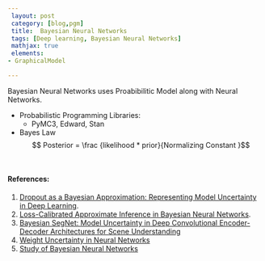 ```yaml
--- 
 layout: post
 category: [blog,pgm] 
 title:  Bayesian Neural Networks
 tags: [Deep learning, Bayesian Neural Networks]
 mathjax: true
 elements:
- GraphicalModel

---
```


Bayesian Neural Networks uses Proabibilitic Model along with Neural Networks.



* Probabilistic Programming Libraries:
	* PyMC3, Edward, Stan
* Bayes Law <br>
	$$ Posterior = \frac {likelihood * prior}{Normalizing Constant }$$

<!-- IN N Dimensional simplex noise, the squared kernel summation radius $r^2$ is $\frac 1 2$
for all values of N. This is because the edge length of the N-simplex $s = \sqrt {\frac {N} {N + 1}}$
divides out of the N-simplex height $h = s \sqrt {\frac {N + 1} {2N}}$.
The kerel summation radius $r$ is equal to the N-simplex height $h$.

$$ r = h = \sqrt{\frac {1} {2}} = \sqrt{\frac {N} {N+1}} \sqrt{\frac {N+1} {2N}} $$
 --><br>
#### References:

1. [Dropout as a Bayesian Approximation: Representing Model Uncertainty in Deep Learning](https://arxiv.org/abs/1506.02142  "Dropout").
2. [Loss-Calibrated Approximate Inference in Bayesian Neural Networks](https://arxiv.org/pdf/1805.03901.pdf  "Loss - Calibrated").
3. [Bayesian SegNet: Model Uncertainty in Deep Convolutional Encoder-Decoder Architectures for Scene Understanding](https://arxiv.org/abs/1511.02680_)
4. [Weight Uncertainty in Neural Networks](https://arxiv.org/pdf/1505.05424)
5. [Study of Bayesian Neural Networks](https://arxiv.org/pdf/1801.07710.pdf)
